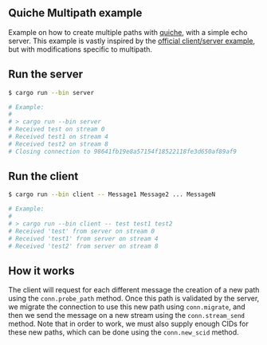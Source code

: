 ## Quiche Multipath example

Example on how to create multiple paths with [quiche](https://github.com/cloudflare/quiche), with a simple echo server.
This example is vastly inspired by the [official client/server example](https://github.com/cloudflare/quiche/tree/master/apps), but with modifications specific to multipath.

## Run the server
```bash
$ cargo run --bin server

# Example:
#
# > cargo run --bin server
# Received test on stream 0
# Received test1 on stream 4
# Received test2 on stream 8
# Closing connection to 98641fb19e8a57154f18522118fe3d650af89af9
```

## Run the client
```bash
$ cargo run --bin client -- Message1 Message2 ... MessageN

# Example:
#
# > cargo run --bin client -- test test1 test2
# Received 'test' from server on stream 0
# Received 'test1' from server on stream 4
# Received 'test2' from server on stream 8
```

## How it works

The client will request for each different message the creation of a new path
using the `conn.probe_path` method. Once this path is validated by the server, we migrate the connection to use this new path using `conn.migrate`, and then we send the message on a new stream using the `conn.stream_send` method. Note that in order to work, we must also supply enough CIDs for these new paths, which can be done using the `conn.new_scid` method.
